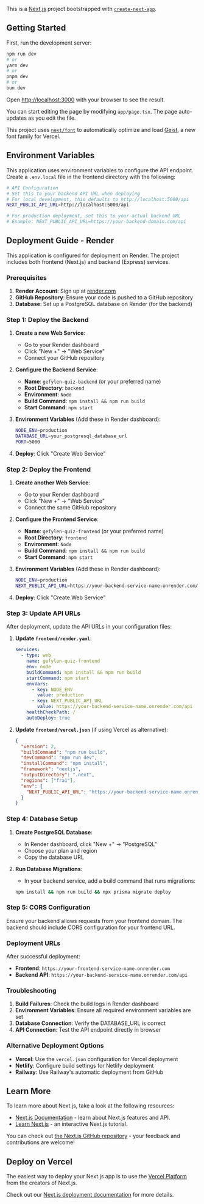This is a [Next.js](https://nextjs.org) project bootstrapped with [`create-next-app`](https://nextjs.org/docs/app/api-reference/cli/create-next-app).

## Getting Started

First, run the development server:

```bash
npm run dev
# or
yarn dev
# or
pnpm dev
# or
bun dev
```

Open [http://localhost:3000](http://localhost:3000) with your browser to see the result.

You can start editing the page by modifying `app/page.tsx`. The page auto-updates as you edit the file.

This project uses [`next/font`](https://nextjs.org/docs/app/building-your-application/optimizing/fonts) to automatically optimize and load [Geist](https://vercel.com/font), a new font family for Vercel.

## Environment Variables

This application uses environment variables to configure the API endpoint. Create a `.env.local` file in the frontend directory with the following:

```bash
# API Configuration
# Set this to your backend API URL when deploying
# For local development, this defaults to http://localhost:5000/api
NEXT_PUBLIC_API_URL=http://localhost:5000/api

# For production deployment, set this to your actual backend URL
# Example: NEXT_PUBLIC_API_URL=https://your-backend-domain.com/api
```

## Deployment Guide - Render

This application is configured for deployment on Render. The project includes both frontend (Next.js) and backend (Express) services.

### Prerequisites

1. **Render Account**: Sign up at [render.com](https://render.com)
2. **GitHub Repository**: Ensure your code is pushed to a GitHub repository
3. **Database**: Set up a PostgreSQL database on Render (for the backend)

### Step 1: Deploy the Backend

1. **Create a new Web Service**:
   - Go to your Render dashboard
   - Click "New +" → "Web Service"
   - Connect your GitHub repository

2. **Configure the Backend Service**:
   - **Name**: `gefylen-quiz-backend` (or your preferred name)
   - **Root Directory**: `backend`
   - **Environment**: `Node`
   - **Build Command**: `npm install && npm run build`
   - **Start Command**: `npm start`

3. **Environment Variables** (Add these in Render dashboard):
   ```bash
   NODE_ENV=production
   DATABASE_URL=your_postgresql_database_url
   PORT=5000
   ```

4. **Deploy**: Click "Create Web Service"

### Step 2: Deploy the Frontend

1. **Create another Web Service**:
   - Go to your Render dashboard
   - Click "New +" → "Web Service"
   - Connect the same GitHub repository

2. **Configure the Frontend Service**:
   - **Name**: `gefylen-quiz-frontend` (or your preferred name)
   - **Root Directory**: `frontend`
   - **Environment**: `Node`
   - **Build Command**: `npm install && npm run build`
   - **Start Command**: `npm start`

3. **Environment Variables** (Add these in Render dashboard):
   ```bash
   NODE_ENV=production
   NEXT_PUBLIC_API_URL=https://your-backend-service-name.onrender.com/api
   ```

4. **Deploy**: Click "Create Web Service"

### Step 3: Update API URLs

After deployment, update the API URLs in your configuration files:

1. **Update `frontend/render.yaml`**:
   ```yaml
   services:
     - type: web
       name: gefylen-quiz-frontend
       env: node
       buildCommand: npm install && npm run build
       startCommand: npm start
       envVars:
         - key: NODE_ENV
           value: production
         - key: NEXT_PUBLIC_API_URL
           value: https://your-backend-service-name.onrender.com/api
       healthCheckPath: /
       autoDeploy: true
   ```

2. **Update `frontend/vercel.json`** (if using Vercel as alternative):
   ```json
   {
     "version": 2,
     "buildCommand": "npm run build",
     "devCommand": "npm run dev",
     "installCommand": "npm install",
     "framework": "nextjs",
     "outputDirectory": ".next",
     "regions": ["fra1"],
     "env": {
       "NEXT_PUBLIC_API_URL": "https://your-backend-service-name.onrender.com/api"
     }
   }
   ```

### Step 4: Database Setup

1. **Create PostgreSQL Database**:
   - In Render dashboard, click "New +" → "PostgreSQL"
   - Choose your plan and region
   - Copy the database URL

2. **Run Database Migrations**:
   - In your backend service, add a build command that runs migrations:
   ```bash
   npm install && npm run build && npx prisma migrate deploy
   ```

### Step 5: CORS Configuration

Ensure your backend allows requests from your frontend domain. The backend should include CORS configuration for your frontend URL.

### Deployment URLs

After successful deployment:
- **Frontend**: `https://your-frontend-service-name.onrender.com`
- **Backend API**: `https://your-backend-service-name.onrender.com/api`

### Troubleshooting

1. **Build Failures**: Check the build logs in Render dashboard
2. **Environment Variables**: Ensure all required environment variables are set
3. **Database Connection**: Verify the DATABASE_URL is correct
4. **API Connection**: Test the API endpoint directly in browser

### Alternative Deployment Options

- **Vercel**: Use the `vercel.json` configuration for Vercel deployment
- **Netlify**: Configure build settings for Netlify deployment
- **Railway**: Use Railway's automatic deployment from GitHub

## Learn More

To learn more about Next.js, take a look at the following resources:

- [Next.js Documentation](https://nextjs.org/docs) - learn about Next.js features and API.
- [Learn Next.js](https://nextjs.org/learn) - an interactive Next.js tutorial.

You can check out [the Next.js GitHub repository](https://github.com/vercel/next.js) - your feedback and contributions are welcome!

## Deploy on Vercel

The easiest way to deploy your Next.js app is to use the [Vercel Platform](https://vercel.com/new?utm_medium=default-template&filter=next.js&utm_source=create-next-app&utm_campaign=create-next-app-readme) from the creators of Next.js.

Check out our [Next.js deployment documentation](https://nextjs.org/docs/app/building-your-application/deploying) for more details.
